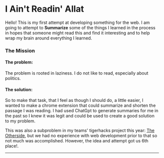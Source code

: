 # I Ain't Readin' Allat

Hello! This is my first attempt at developing something for the web. I am going to attempt to **Summarize** some of the things I learned in the process in hopes that someone might read this and find it interesting and to help wrap my brain around everything I learned.

### The Mission

#### The problem:
The problem is rooted in laziness. I do not like to read, especially about politics. 

#### The solution:
So to make that task, that I feel as though I should do, a little easier, I wanted to make a chrome extension that could summarize and shorten the passage I was reading. I had used ChatGpt to generate summaries for me in the past so I knew it was legit and could be used to create a good solution to my problem.

This was also a subproblem in my teams' tigerhacks project this year: [The Otherside](https://github.com/aaron-yang799/tiger-hacks), but we had no experience with web development prior to that so not much was accomplished. However, the idea and attempt got us 6th place!.

--------------
